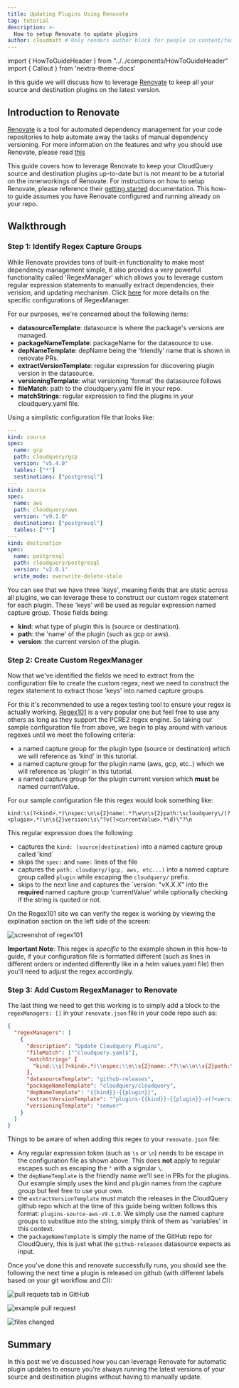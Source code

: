 ```yaml
---
title: Updating Plugins Using Renovate
tag: tutorial
description: >-
  How to setup Renovate to update plugins
author: cloudmatt # Only renders author block for people in content/team.ts
---
```


import { HowToGuideHeader } from "../../components/HowToGuideHeader"
import { Callout } from 'nextra-theme-docs'

<HowToGuideHeader/>

In this guide we will discuss how to leverage [Renovate](https://www.mend.io/free-developer-tools/renovate/) to keep all your source and destination plugins on the latest version.

## Introduction to Renovate

[Renovate](https://www.mend.io/free-developer-tools/renovate/) is a tool for automated dependency management for your code repositories to help automate away the tasks of manual dependency versioning. For more information on the features and why you should use Renovate, please read [this](https://github.com/renovatebot/renovate#why-use-renovate.)

This guide covers how to leverage Renovate to keep your CloudQuery source and destination plugins up-to-date but is not meant to be a tutorial on the innerworkings of Renovate. For instructions on how to setup Renovate, please reference their [getting started](https://docs.renovatebot.com/getting-started/running/) documentation. This how-to guide assumes you have Renovate configured and running already on your repo.

## Walkthrough

### Step 1: **Identify Regex Capture Groups**

While Renovate provides tons of built-in functionality to make most dependency management simple, it also provides a very powerful functionality called 'RegexManager' which allows you to leverage custom regular expression statements to manually extract dependencies, their verision, and updating mechanism. Click [here](https://docs.renovatebot.com/modules/manager/regex/) for more details on the specific configurations of RegexManager.

For our purposes, we're concerned about the following items:
- **datasourceTemplate**: datasource is where the package's versions are managed.
- **packageNameTemplate**: packageName for the datasource to use.
- **depNameTemplate**: depName being the 'friendly' name that is shown in renovate PRs.
- **extractVersionTemplate**: regular expression for discovering plugin version in the datasource.
- **versioningTemplate**: what versioning 'format' the datasource follows
- **fileMatch**: path to the cloudquery.yaml file in your repo.
- **matchStrings**: regular expression to find the plugins in your cloudquery.yaml file.

Using a simplistic configuration file that looks like:

```yaml copy
---
kind: source
spec:
  name: gcp
  path: cloudquery/gcp
  version: "v5.4.0"
  tables: ["*"]
  sestinations: ["postgresql"]
---
kind: source
spec:
  name: aws
  path: cloudquery/aws
  version: "v9.1.0"
  destinations: ["postgresql"]
  tables: ["*"]
---
kind: destination
spec:
  name: postgresql
  path: cloudquery/postgresql
  version: "v2.0.1"
  write_mode: overwrite-delete-stale
``` 

You can see that we have three 'keys', meaning fields that are static across all plugins, we can leverage these to construct our custom regex statement for each plugin. These 'keys' will be used as regular expression named capture group. Those fields being:

- **kind**: what type of plugin this is (source or destination).
- **path**: the 'name' of the plugin (such as gcp or aws).
- **version**: the current version of the plugin.

### Step 2: **Create Custom RegexManager**

Now that we've identified the fields we need to extract from the configuration file to create the custom regex, next we need to construct the regex statement to extract those 'keys' into named capture groups.

For this it's recommended to use a regex testing tool to ensure your regex is actually working. [Regex101](https://regex101.com/) is a very popular one but feel free to use any others as long as they support the PCRE2 regex engine. So taking our sample configuration file from above, we begin to play around with various regexes until we meet the following criteria:

- a named capture group for the plugin type (source or destination) which we will reference as 'kind' in this tutorial.
- a named capture group for the plugin name (aws, gcp, etc..) which we will reference as 'plugin' in this tutorial.
- a named capture group for the plugin current version which **must** be named currentValue.

For our sample configuration file this regex would look something like:

```shell copy
kind:\s(?<kind>.*)\nspec:\n\s{2}name:.*?\w\n\s{2}path:\scloudquery\/(?<plugin>.*)\n\s{2}version:\s\"?v(?<currentValue>.*\d)\"?\n
```
This regular expression does the following:
- captures the `kind: (source|destination)` into a named capture group called 'kind`
- skips the `spec:` and `name:` lines of the file
- captures the `path: cloudqery/(gcp, aws, etc...)` into a named capture group called `plugin` while escaping the `cloudquery/` prefix.
- skips to the next line and captures the `version: "vX.X.X" into the **required** named capture group 'currentValue' while optionally checking if the string is quoted or not.

On the Regex101 site we can verify the regex is working by viewing the explination section on the left side of the screen:

![screenshot of regex101](/images/blog/manage-plugins-with-renovate/renovate-howto-regex101.png)

**Important Note**: This regex is _specific_ to the example shown in this how-to guide, if your configuration file is formatted different (such as lines in different orders or indented differently like in a helm values.yaml file) then you'll need to adjust the regex accordingly.

### Step 3: **Add Custom RegexManager to Renovate**

The last thing we need to get this working is to simply add a block to the `regexManagers: []` in your `renovate.json` file in your code repo such as:

```json copy
{
  "regexManagers": [
    {
      "description": "Update Cloudquery Plugins",
      "fileMatch": ["^cloudquery.yaml$"],
      "matchStrings" [
        "kind:\\s(?<kind>.*)\\nspec:\\n\\s{2}name:.*?\\w\\n\\s{2}path:\\scloudquery\/(?<plugin>.*)\\n\\s{2}version:\\s\"?v(?<currentValue>.*\\d)\"?\\n"
      ],
      "datasourceTemplate": "github-releases",
      "packageNameTemplate": "cloudquery/cloudquery",
      "depNameTemplate": "{{kind}}-{{plugin}}",
      "extractVersionTemplate": "^plugins-{{kind}}-{{plugin}}-v(?<version>.*)$",
      "versioningTemplate": "semver"
    }
  ]
}
```

Things to be aware of when adding this regex to your `renovate.json` file:
- Any regular expression token (such as `\s` or `\n`) needs to be escape in the configuration file as shown above. This does **not** apply to regular escapes such as escaping the `"` with a signular `\`.
- the `depNameTemplate` is the friendly name we'll see in PRs for the plugins. Our example simply uses the kind and plugin names from the capture group but feel free to use your own.
- the `extractVersionTemplate` must match the releases in the CloudQuery github repo which at the time of this guide being written follows this format: `plugins-source-aws-v9.1.0`. We simply use the named capture groups to substitue into the string, simply think of them as 'variables' in this context.
- the `packageNameTemplate` is simply the name of the GitHub repo for CloudQuery, this is just what the `github-releases` datasource expects as input.

Once you've done this and renovate successfully runs, you should see the following the next time a plugin is released on github (with different labels based on your git workflow and CI):

![pull requets tab in GitHub](/images/blog/manage-plugins-with-renovate/renovate-pr-page.png)

![example pull request](/images/blog/manage-plugins-with-renovate/renovate-pr-example.png)

![files changed](/images/blog/manage-plugins-with-renovate/renovate-pr-changedfiles.png)

## Summary

In this post we've discussed how you can leverage Renovate for automatic plugin updates to ensure you're always running the latest versions of your source and destination plugins without having to manually update.